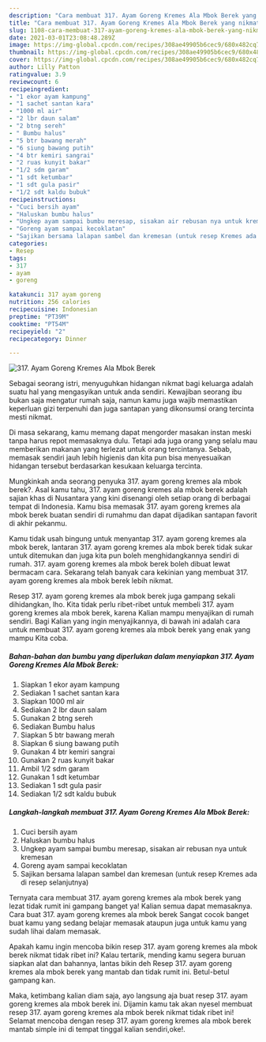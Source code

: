 ```yaml
---
description: "Cara membuat 317. Ayam Goreng Kremes Ala Mbok Berek yang nikmat dan Mudah Dibuat"
title: "Cara membuat 317. Ayam Goreng Kremes Ala Mbok Berek yang nikmat dan Mudah Dibuat"
slug: 1108-cara-membuat-317-ayam-goreng-kremes-ala-mbok-berek-yang-nikmat-dan-mudah-dibuat
date: 2021-03-01T23:08:48.289Z
image: https://img-global.cpcdn.com/recipes/308ae49905b6cec9/680x482cq70/317-ayam-goreng-kremes-ala-mbok-berek-foto-resep-utama.jpg
thumbnail: https://img-global.cpcdn.com/recipes/308ae49905b6cec9/680x482cq70/317-ayam-goreng-kremes-ala-mbok-berek-foto-resep-utama.jpg
cover: https://img-global.cpcdn.com/recipes/308ae49905b6cec9/680x482cq70/317-ayam-goreng-kremes-ala-mbok-berek-foto-resep-utama.jpg
author: Lilly Patton
ratingvalue: 3.9
reviewcount: 6
recipeingredient:
- "1 ekor ayam kampung"
- "1 sachet santan kara"
- "1000 ml air"
- "2 lbr daun salam"
- "2 btng sereh"
- " Bumbu halus"
- "5 btr bawang merah"
- "6 siung bawang putih"
- "4 btr kemiri sangrai"
- "2 ruas kunyit bakar"
- "1/2 sdm garam"
- "1 sdt ketumbar"
- "1 sdt gula pasir"
- "1/2 sdt kaldu bubuk"
recipeinstructions:
- "Cuci bersih ayam"
- "Haluskan bumbu halus"
- "Ungkep ayam sampai bumbu meresap, sisakan air rebusan nya untuk kremesan"
- "Goreng ayam sampai kecoklatan"
- "Sajikan bersama lalapan sambel dan kremesan (untuk resep Kremes ada di resep selanjutnya)"
categories:
- Resep
tags:
- 317
- ayam
- goreng

katakunci: 317 ayam goreng 
nutrition: 256 calories
recipecuisine: Indonesian
preptime: "PT39M"
cooktime: "PT54M"
recipeyield: "2"
recipecategory: Dinner

---
```



![317. Ayam Goreng Kremes Ala Mbok Berek](https://img-global.cpcdn.com/recipes/308ae49905b6cec9/680x482cq70/317-ayam-goreng-kremes-ala-mbok-berek-foto-resep-utama.jpg)

Sebagai seorang istri, menyuguhkan hidangan nikmat bagi keluarga adalah suatu hal yang mengasyikan untuk anda sendiri. Kewajiban seorang ibu bukan saja mengatur rumah saja, namun kamu juga wajib memastikan keperluan gizi terpenuhi dan juga santapan yang dikonsumsi orang tercinta mesti nikmat.

Di masa  sekarang, kamu memang dapat mengorder masakan instan meski tanpa harus repot memasaknya dulu. Tetapi ada juga orang yang selalu mau memberikan makanan yang terlezat untuk orang tercintanya. Sebab, memasak sendiri jauh lebih higienis dan kita pun bisa menyesuaikan hidangan tersebut berdasarkan kesukaan keluarga tercinta. 



Mungkinkah anda seorang penyuka 317. ayam goreng kremes ala mbok berek?. Asal kamu tahu, 317. ayam goreng kremes ala mbok berek adalah sajian khas di Nusantara yang kini disenangi oleh setiap orang di berbagai tempat di Indonesia. Kamu bisa memasak 317. ayam goreng kremes ala mbok berek buatan sendiri di rumahmu dan dapat dijadikan santapan favorit di akhir pekanmu.

Kamu tidak usah bingung untuk menyantap 317. ayam goreng kremes ala mbok berek, lantaran 317. ayam goreng kremes ala mbok berek tidak sukar untuk ditemukan dan juga kita pun boleh menghidangkannya sendiri di rumah. 317. ayam goreng kremes ala mbok berek boleh dibuat lewat bermacam cara. Sekarang telah banyak cara kekinian yang membuat 317. ayam goreng kremes ala mbok berek lebih nikmat.

Resep 317. ayam goreng kremes ala mbok berek juga gampang sekali dihidangkan, lho. Kita tidak perlu ribet-ribet untuk membeli 317. ayam goreng kremes ala mbok berek, karena Kalian mampu menyajikan di rumah sendiri. Bagi Kalian yang ingin menyajikannya, di bawah ini adalah cara untuk membuat 317. ayam goreng kremes ala mbok berek yang enak yang mampu Kita coba.

<!--inarticleads1-->

##### Bahan-bahan dan bumbu yang diperlukan dalam menyiapkan 317. Ayam Goreng Kremes Ala Mbok Berek:

1. Siapkan 1 ekor ayam kampung
1. Sediakan 1 sachet santan kara
1. Siapkan 1000 ml air
1. Sediakan 2 lbr daun salam
1. Gunakan 2 btng sereh
1. Sediakan  Bumbu halus
1. Siapkan 5 btr bawang merah
1. Siapkan 6 siung bawang putih
1. Gunakan 4 btr kemiri sangrai
1. Gunakan 2 ruas kunyit bakar
1. Ambil 1/2 sdm garam
1. Gunakan 1 sdt ketumbar
1. Sediakan 1 sdt gula pasir
1. Sediakan 1/2 sdt kaldu bubuk




<!--inarticleads2-->

##### Langkah-langkah membuat 317. Ayam Goreng Kremes Ala Mbok Berek:

1. Cuci bersih ayam
1. Haluskan bumbu halus
1. Ungkep ayam sampai bumbu meresap, sisakan air rebusan nya untuk kremesan
1. Goreng ayam sampai kecoklatan
1. Sajikan bersama lalapan sambel dan kremesan (untuk resep Kremes ada di resep selanjutnya)




Ternyata cara membuat 317. ayam goreng kremes ala mbok berek yang lezat tidak rumit ini gampang banget ya! Kalian semua dapat memasaknya. Cara buat 317. ayam goreng kremes ala mbok berek Sangat cocok banget buat kamu yang sedang belajar memasak ataupun juga untuk kamu yang sudah lihai dalam memasak.

Apakah kamu ingin mencoba bikin resep 317. ayam goreng kremes ala mbok berek nikmat tidak ribet ini? Kalau tertarik, mending kamu segera buruan siapkan alat dan bahannya, lantas bikin deh Resep 317. ayam goreng kremes ala mbok berek yang mantab dan tidak rumit ini. Betul-betul gampang kan. 

Maka, ketimbang kalian diam saja, ayo langsung aja buat resep 317. ayam goreng kremes ala mbok berek ini. Dijamin kamu tak akan nyesel membuat resep 317. ayam goreng kremes ala mbok berek nikmat tidak ribet ini! Selamat mencoba dengan resep 317. ayam goreng kremes ala mbok berek mantab simple ini di tempat tinggal kalian sendiri,oke!.

